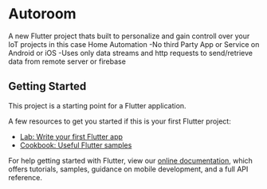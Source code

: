 # Autoroom

A new Flutter project thats built to personalize and gain controll over your IoT projects in this case Home Automation
-No third Party App or Service on Android or iOS
-Uses only data streams and http requests to send/retrieve data from remote server or firebase


## Getting Started

This project is a starting point for a Flutter application.

A few resources to get you started if this is your first Flutter project:

- [Lab: Write your first Flutter app](https://flutter.io/docs/get-started/codelab)
- [Cookbook: Useful Flutter samples](https://flutter.io/docs/cookbook)

For help getting started with Flutter, view our 
[online documentation](https://flutter.io/docs), which offers tutorials, 
samples, guidance on mobile development, and a full API reference.
